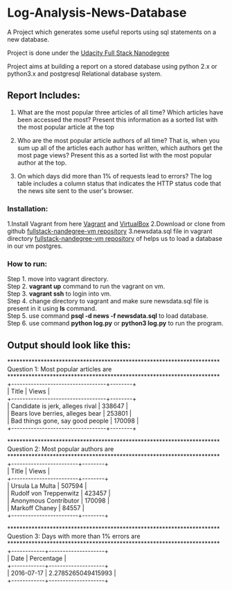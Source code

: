 # Log-Analysis-News-Database
A Project which generates some useful reports using sql statements on a new database. 

Project is done under the [Udacity Full Stack Nanodegree](https://in.udacity.com/course/full-stack-web-developer-nanodegree--nd004)

Project aims at building a report on a stored database using python 2.x or python3.x
and postgresql Relational database system.

## Report Includes:
1. What are the most popular three articles of all time?
  Which articles have been accessed the most?
  Present this information as a sorted list with the most popular article at the top

2. Who are the most popular article authors of all time?
  That is, when you sum up all of the articles each author has written, which authors get the most page views?
  Present this as a sorted list with the most popular author at the top.

3. On which days did more than 1% of requests lead to errors?
  The log table includes a column status that indicates the HTTP status code that the news site sent to the user's browser.

### Installation:
1.Install Vagrant from here [Vagrant](https://www.vagrantup.com/) and [VirtualBox](https://www.virtualbox.org/)
2.Download or clone from github [fullstack-nandegree-vm repository](https://github.com/udacity/fullstack-nanodegree-vm)
3.newsdata.sql file in vagrant directory [fullstack-nandegree-vm repository](https://github.com/udacity/fullstack-nanodegree-vm) of helps us to load a database in our vm postgres.

### How to run:
Step 1. move into vagrant directory.<br>
Step 2. **vagrant up** command to run the vagrant on vm.<br>
Step 3. **vagrant ssh** to login into vm.<br>
Step 4. change directory to vagrant and make sure newsdata.sql file is present in it using **ls** command.<br>
Step 5. use command **psql -d news -f newsdata.sql** to load database.<br>
Step 6. use command **python log.py** or **python3 log.py** to run the program.<br>


## Output should look like this:

**********************************************************************<br>
Question 1: Most popular articles are<br>
**********************************************************************<br>
+----------------------------------+--------+<br>
|              Title               | Views  |<br>
+----------------------------------+--------+<br>
| Candidate is jerk, alleges rival | 338647 |<br>
| Bears love berries, alleges bear | 253801 |<br>
| Bad things gone, say good people | 170098 |<br>
+----------------------------------+--------+<br>


**********************************************************************<br>
Question 2: Most popular authors are<br>
**********************************************************************<br>
+------------------------+--------+<br>
|         Title          | Views  |<br>
+------------------------+--------+<br>
|    Ursula La Multa     | 507594 |<br>
| Rudolf von Treppenwitz | 423457 |<br>
| Anonymous Contributor  | 170098 |<br>
|     Markoff Chaney     | 84557  |<br>
+------------------------+--------+<br>


**********************************************************************<br>
Question 3: Days with more than 1% errors are<br>
**********************************************************************<br>
+------------+--------------------+<br>
|    Date    |     Percentage     |<br>
+------------+--------------------+<br>
| 2016-07-17 | 2.2785265049415993 |<br>
+------------+--------------------+<br>
